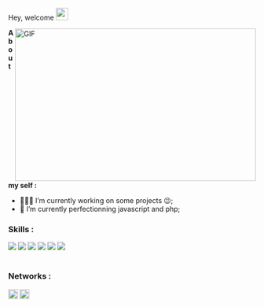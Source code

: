 Hey, welcome <img src="https://media.giphy.com/media/hvRJCLFzcasrR4ia7z/giphy.gif" width="25px">

<img align="right" alt="GIF" src="https://media.giphy.com/media/BLy7N6MJNYCeMeuB18/giphy.gif" width="490" height="310" />


**About my self :**

- 👨🏽‍💻 I’m currently working on some projects :wink:;
- 🌱 I’m currently perfectionning javascript and php; 

### Skills :
<div>
<img src="https://img.shields.io/badge/javascript%20-%23323330.svg?&style=for-the-badge&logo=javascript&logoColor=%23F7DF1E"/>
<img src="https://img.shields.io/badge/html5%20-%23E34F26.svg?&style=for-the-badge&logo=html5&logoColor=white"/>
<img src="https://img.shields.io/badge/css3%20-%231572B6.svg?&style=for-the-badge&logo=css3&logoColor=white"/>
<img src="https://img.shields.io/badge/php-%23777BB4.svg?&style=for-the-badge&logo=php&logoColor=white"/>
<img src="https://img.shields.io/badge/apache%20-%23D42029.svg?&style=for-the-badge&logo=apache&logoColor=white"/>
<img src="https://img.shields.io/badge/mysql-%2300f.svg?&style=for-the-badge&logo=mysql&logoColor=white"/>
</div>
<br/>

### Networks :
<a href="https://www.linkedin.com/in/antoine-pauthier-0ba118196/" target="_blank">
  <img align="left" alt="Pauthier Antoine" | LinkdeIN" width="20px" src="https://cdn.jsdelivr.net/npm/simple-icons@v3/icons/linkedin.svg" />
</a>
<a href="https://www.instagram.com/antoine_phr/" target="_blank">
  <img align="left" alt=Pauthier Antoine | Instagram" width="20px" src="https://cdn.jsdelivr.net/npm/simple-icons@v3/icons/instagram.svg" />
</a>
<br/>
